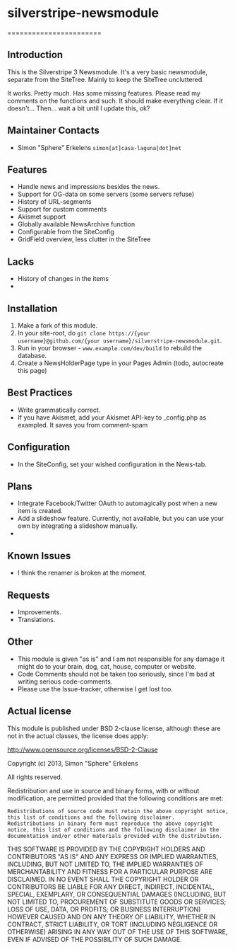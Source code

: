 # silverstripe-newsmodule
=======================

## Introduction

This is the Silverstripe 3 Newsmodule. It's a very basic newsmodule, separate from the SiteTree.
Mainly to keep the SiteTree uncluttered. 

It works. Pretty much. Has some missing features. Please read my comments on the functions and such. It should make everything clear.
If it doesn't... Then... wait a bit until I update this, ok?

## Maintainer Contacts

* Simon "Sphere" Erkelens `simon[at]casa-laguna[dot]net`

## Features

* Handle news and impressions besides the news.
* Support for OG-data on some servers (some servers refuse)
* History of URL-segments
* Support for custom comments
* Akismet support
* Globally available NewsArchive function
* Configurable from the SiteConfig
* GridField overview, less clutter in the SiteTree

## Lacks

* History of changes in the items
* 

## Installation

 1.  Make a fork of this module.
 2.  In your site-root, do `git clone https://{your username}@github.com/{your username}/silverstripe-newsmodule.git`. 
 3.  Run in your browser - `www.example.com/dev/build` to rebuild the database. 
 4.  Create a NewsHolderPage type in your Pages Admin (todo, autocreate this page)

## Best Practices

* Write grammatically correct.
* If you have Akismet, add your Akismet API-key to _config.php as exampled. It saves you from comment-spam

## Configuration

* In the SiteConfig, set your wished configuration in the News-tab.

## Plans

* Integrate Facebook/Twitter OAuth to automagically post when a new item is created.
* Add a slideshow feature. Currently, not available, but you can use your own by integrating a slideshow manually.
* 

## Known Issues

* I think the renamer is broken at the moment.

## Requests

* Improvements.
* Translations.

## Other

* This module is given "as is" and I am not responsible for any damage it might do to your brain, dog, cat, house, computer or website.
* Code Comments should not be taken too seriously, since I'm bad at writing serious code-comments.
* Please use the Issue-tracker, otherwise I get lost too.

## Actual license

This module is published under BSD 2-clause license, although these are not in the actual classes, the license does apply:

http://www.opensource.org/licenses/BSD-2-Clause

Copyright (c) 2013, Simon "Sphere" Erkelens

All rights reserved.

Redistribution and use in source and binary forms, with or without modification, are permitted provided that the following conditions are met:

    Redistributions of source code must retain the above copyright notice, this list of conditions and the following disclaimer.
    Redistributions in binary form must reproduce the above copyright notice, this list of conditions and the following disclaimer in the documentation and/or other materials provided with the distribution.

THIS SOFTWARE IS PROVIDED BY THE COPYRIGHT HOLDERS AND CONTRIBUTORS "AS IS" AND ANY EXPRESS OR IMPLIED WARRANTIES, INCLUDING, BUT NOT LIMITED TO, THE IMPLIED WARRANTIES OF MERCHANTABILITY AND FITNESS FOR A PARTICULAR PURPOSE ARE DISCLAIMED. IN NO EVENT SHALL THE COPYRIGHT HOLDER OR CONTRIBUTORS BE LIABLE FOR ANY DIRECT, INDIRECT, INCIDENTAL, SPECIAL, EXEMPLARY, OR CONSEQUENTIAL DAMAGES (INCLUDING, BUT NOT LIMITED TO, PROCUREMENT OF SUBSTITUTE GOODS OR SERVICES; LOSS OF USE, DATA, OR PROFITS; OR BUSINESS INTERRUPTION) HOWEVER CAUSED AND ON ANY THEORY OF LIABILITY, WHETHER IN CONTRACT, STRICT LIABILITY, OR TORT (INCLUDING NEGLIGENCE OR OTHERWISE) ARISING IN ANY WAY OUT OF THE USE OF THIS SOFTWARE, EVEN IF ADVISED OF THE POSSIBILITY OF SUCH DAMAGE.

